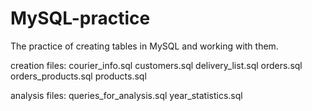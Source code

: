 # MySQL-practice

The practice of creating tables in MySQL and working with them.

creation files:
courier_info.sql
customers.sql
delivery_list.sql
orders.sql
orders_products.sql
products.sql

analysis files:
queries_for_analysis.sql
year_statistics.sql